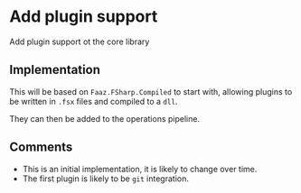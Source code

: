 ﻿<meta name="funkypm:id" content="0ff6bd8629a44f1d8ba713e24b27fdcb">
<meta name="funkypm:" content="">

# Add plugin support

Add plugin support ot the core library

## Implementation

This will be based on `Faaz.FSharp.Compiled` to start with, 
allowing plugins to be written in `.fsx` files and compiled to a `dll`.

They can then be added to the operations pipeline.

## Comments

* This is an initial implementation, it is likely to change over time.
* The first plugin is likely to be `git` integration.